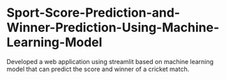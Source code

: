 # Sport-Score-Prediction-and-Winner-Prediction-Using-Machine-Learning-Model
  Developed a web application using streamlit based on machine learning model that can predict the score and winner of a cricket match.
